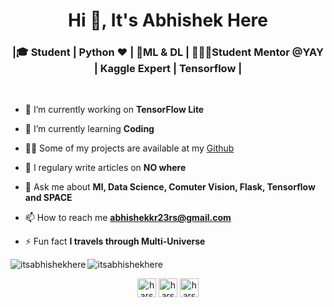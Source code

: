 <h1 align="center">Hi 👋, It's Abhishek Here</h1>
<h3 align="center">|🎓 Student | Python ❤ | 🤖ML & DL | 👨🏻‍💻Student Mentor @YAY | Kaggle Expert | Tensorflow |</h3>

<br>

- 🔭 I’m currently working on **TensorFlow Lite**

- 🌱 I’m currently learning **Coding**

<!--
- 👯 I’m looking to collaborate on ***update soon***
- 🤔 I’m looking for help with ***update soon***-->

- 👨‍💻 Some of my projects are available at my [Github](https://github.com/itsabhishekhere?tab=repositories)

- 📝 I regulary write articles on **NO where**

- 💬 Ask me about **Ml, Data Science, Comuter Vision, Flask, Tensorflow and SPACE**

- 📫 How to reach me **abhishekkr23rs@gmail.com**

- ⚡ Fun fact **I travels through Multi-Universe**



<img align="left" src="https://github-readme-stats.vercel.app/api/top-langs/?username=itsabhishekhere&layout=compact&hide=html&theme=radical" alt="itsabhishekhere" />

<img align="center" src="https://github-readme-stats.vercel.app/api?username=itsabhishekhere&show_icons=true&theme=radical" alt="itsabhishekhere" />

<p align="center">
</a>
<a href="https://www.linkedin.com/in/abhishek-5b642580/" target="blank"><img align="center" src="https://cdn.jsdelivr.net/npm/simple-icons@3.0.1/icons/linkedin.svg" alt="harshcasper" height="30" width="30" /></a>
<a href="https://www.kaggle.com/iabhishekmaurya" target="blank"><img align="center" src="https://cdn.jsdelivr.net/npm/simple-icons@3.0.1/icons/kaggle.svg" alt="harshcasper" height="30" width="30" /></a>
<a href="https://www.instagram.com/__hey_abhi/" target="blank"><img align="center" src="https://cdn.jsdelivr.net/npm/simple-icons@3.0.1/icons/instagram.svg" alt="harshcasper" height="30" width="30" /></a>
</p>
